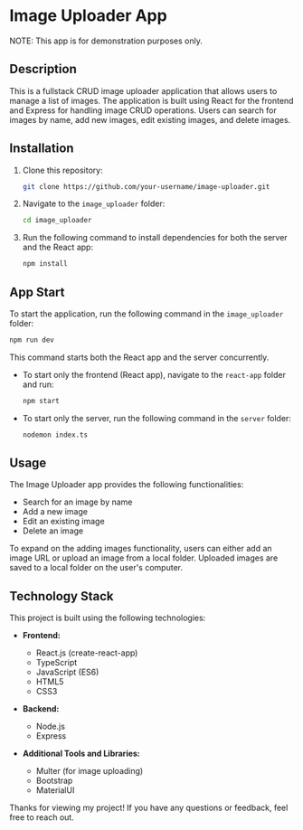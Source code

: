 # Image Uploader App
NOTE: This app is for demonstration purposes only.

## Description

This is a fullstack CRUD image uploader application that allows users to manage a list of images. The application is built using React for the frontend and Express for handling image CRUD operations. Users can search for images by name, add new images, edit existing images, and delete images.

## Installation

1. Clone this repository:

   ```bash
   git clone https://github.com/your-username/image-uploader.git
   ```

2. Navigate to the `image_uploader` folder:

   ```bash
   cd image_uploader
   ```

3. Run the following command to install dependencies for both the server and the React app:

   ```bash
   npm install
   ```

## App Start

To start the application, run the following command in the `image_uploader` folder:

```bash
npm run dev
```

This command starts both the React app and the server concurrently.


- To start only the frontend (React app), navigate to the `react-app` folder and run:

  ```bash
  npm start
  ```

- To start only the server, run the following command in the `server` folder:

  ```bash
  nodemon index.ts
  ```

## Usage

The Image Uploader app provides the following functionalities:

- Search for an image by name
- Add a new image
- Edit an existing image
- Delete an image

To expand on the adding images functionality, users can either add an image URL or upload an image from a local folder. Uploaded images are saved to a local folder on the user's computer.


## Technology Stack

This project is built using the following technologies:

- **Frontend:**
  - React.js (create-react-app) 
  - TypeScript
  - JavaScript (ES6)
  - HTML5
  - CSS3

- **Backend:**
  - Node.js
  - Express

- **Additional Tools and Libraries:**
  - Multer (for image uploading)
  - Bootstrap
  - MaterialUI   

  
Thanks for viewing my project! If you have any questions or feedback, feel free to reach out.
